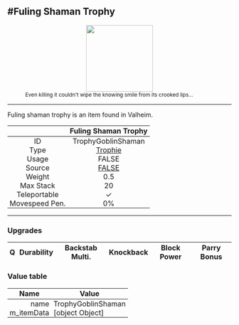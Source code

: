 <meta property="og:title" content="Fuling Shaman Trophy - MoreValheim" /><meta property="og:type" content="website" /><meta property="og:image" content="/assets/fuling_shaman_trophy.png" /><meta property="og:description" content="Fuling Shaman Trophy is an item found in Valheim." /><meta name="theme-color" content="#546D78"><meta name="twitter:card" content="summary_large_image">
#Fuling Shaman Trophy
-------------
<style>img {width:20px;}.tb {width:150px;display: block;margin-left: auto;margin-right: auto;}</style>

<style>.md-typeset table:not([class]) th:not([align]) {min-width:unset!important;}</style>
<style>td{padding:0em 0.3em!important;text-align:center!important;border-left:.05rem solid var(--md-default-fg-color--lightest)}</style>

<style>th{padding:0.1em 0.3em!important;text-align:center!important;font-weight:bold}</style>

<style>pre{text-align:right!important}</style>
<style>table tr td:first-child {border-left: 0;};</style>

<figure><img src="/assets/fuling_shaman_trophy.png" class="tb" /><figcaption><small>Even killing it couldn't wipe the knowing smile from its crooked lips...</small></figcaption></figure>

-------------

Fuling shaman trophy is an item found in Valheim.

|        | Fuling Shaman Trophy              |
| ----------- | ------------------------------------ |
| ID |TrophyGoblinShaman
| Type | [Trophie](../../types/trophie)
| Usage | FALSE<br>
| Source | [FALSE](../../items/false)
| Weight | 0.5 |
| Max Stack | 20 |
| Teleportable | ✓
| Movespeed Pen. | 0%


-------------

### Upgrades
| Q | Durability | Backstab Multi. | Knockback | Block Power | Parry Bonus
| - | - | - | - | - | - 


### Value table
| Name | Value
| - | - |
| <div style="text-align:right">name</div> | <div style="text-align:left">TrophyGoblinShaman</div> | 
| <div style="text-align:right">m_itemData</div> | <div style="text-align:left">[object Object]</div> | 